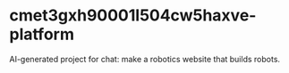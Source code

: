 # cmet3gxh90001l504cw5haxve-platform
AI-generated project for chat: make a robotics website that builds robots.
